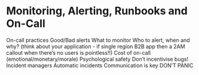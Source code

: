 # Monitoring, Alerting, Runbooks and On-Call

On-call practices
Good/Bad alerts
What to monitor
Who to alert, when and why? (think about your application - if single region B2B app then a 2AM callout when there’s no users is pointless!!)
Cost of on-call (emotional/monetary/morale) 
Psychological safety
Don’t incentivise bugs! 
Incident managers
Automatic incidents
Communication is key
DON’T PANIC

